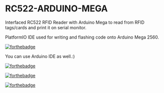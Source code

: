 # RC522-ARDUINO-MEGA
Interfaced RC522 RFID Reader with Arduino Mega to read from RFID tags/cards and print it on serial monitor.

PlatformIO IDE used for writing and flashing code onto Arduino Mega 2560.

[![forthebadge](https://forthebadge.com/images/badges/not-an-issue.svg)](https://forthebadge.com)

You can use Arduino IDE as well.:)

[![forthebadge](https://forthebadge.com/images/badges/built-with-love.svg)](https://forthebadge.com)

[![forthebadge](https://forthebadge.com/images/badges/made-with-c-plus-plus.svg)](https://forthebadge.com)

[![forthebadge](https://forthebadge.com/images/badges/powered-by-electricity.svg)](https://forthebadge.com)
